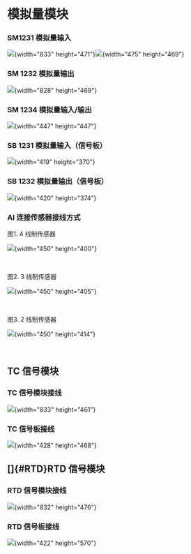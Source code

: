 # 模拟量模块

### SM1231 模拟量输入

![](images/SM1231.JPG){width="833"
height="471"}![](images/SM1231_5ND32.jpg){width="475" height="469"}

### SM 1232 模拟量输出

![](images/SM1232.PNG){width="828" height="469"}

### SM 1234 模拟量输入/输出

![](images/SM1234.PNG){width="447" height="447"}

### SB 1231 模拟量输入（信号板）

![](images/SB1231.jpg){width="419" height="370"}

### SB 1232 模拟量输出（信号板）

![](images/SB1232.JPG){width="420" height="374"}

### AI 连接传感器接线方式

图1. 4 线制传感器

![](images/Analog%20input_4-wire.JPG){width="450" height="400"}

 

图2. 3 线制传感器

![](images/Analog%20input_3-wire.JPG){width="450" height="405"}

 

图3. 2 线制传感器

![](images/Analog%20input_2-wire.JPG){width="450" height="414"}

 

## TC 信号模块

### TC 信号模块接线

![](images/TC_6ES7231-5QD30-0XB0.JPG){width="833" height="461"}

### TC 信号板接线

![](images/TC_6ES7231-5QA30-0XB0.jpg){width="428" height="468"}

## []{#RTD}RTD 信号模块

### RTD 信号模块接线

![](images/RTD_6ES7231-5PD30-0XB0.JPG){width="832" height="476"}

### RTD 信号板接线

![](images/RTD_6ES7231-5PA30-0XB0.jpg){width="422" height="570"}
